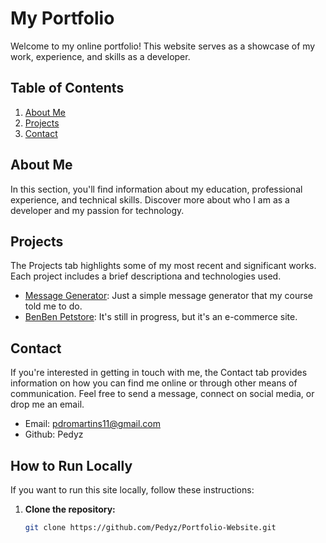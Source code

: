 # My Portfolio

Welcome to my online portfolio! This website serves as a showcase of my work, experience, and skills as a developer.

## Table of Contents

1. [About Me](#about-me)
2. [Projects](#projects)
3. [Contact](#contact)

## About Me

In this section, you'll find information about my education, professional experience, and technical skills. Discover more about who I am as a developer and my passion for technology.

## Projects

The Projects tab highlights some of my most recent and significant works. Each project includes a brief descriptiona and technologies used.

- [Message Generator](https://github.com/Pedyz/message_generator): Just a simple message generator that my course told me to do.
- [BenBen Petstore](): It's still in progress, but it's an e-commerce site.

## Contact

If you're interested in getting in touch with me, the Contact tab provides information on how you can find me online or through other means of communication. Feel free to send a message, connect on social media, or drop me an email.

- Email: pdromartins11@gmail.com
- Github: Pedyz

## How to Run Locally

If you want to run this site locally, follow these instructions:

1. **Clone the repository:**
   ```bash
   git clone https://github.com/Pedyz/Portfolio-Website.git